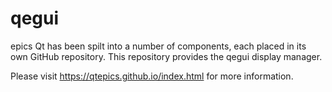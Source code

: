 # qegui
epics Qt has been spilt into a number of components, each placed in its 
own GitHub repository. This repository provides the qegui display manager. 

Please visit https://qtepics.github.io/index.html for more information.

